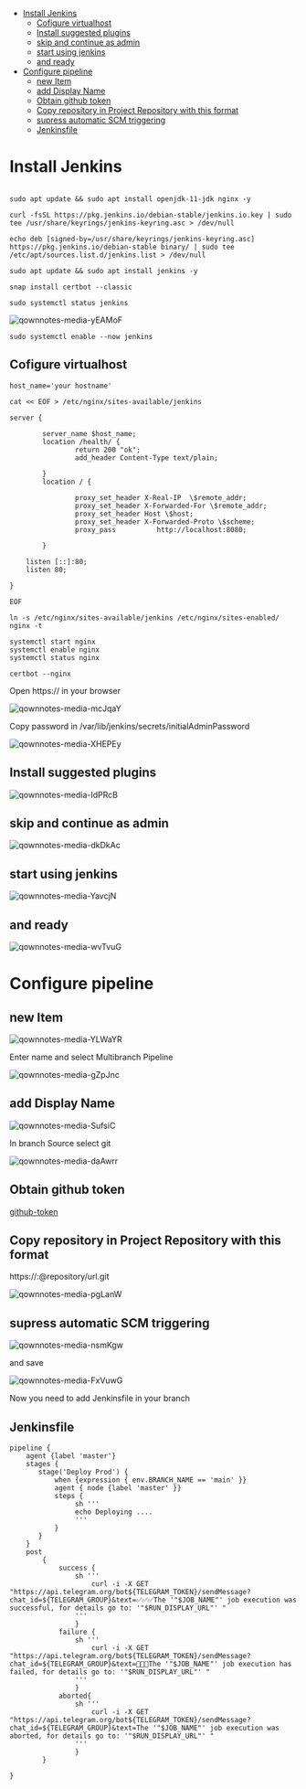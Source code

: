 - [Install Jenkins](#install-jenkins)
  - [Cofigure virtualhost](#cofigure-virtualhost)
  - [Install suggested plugins](#install-suggested-plugins)
  - [skip and continue as admin](#skip-and-continue-as-admin)
  - [start using jenkins](#start-using-jenkins)
  - [and ready](#and-ready)
- [Configure pipeline](#configure-pipeline)
  - [new Item](#new-item)
  - [add Display Name](#add-display-name)
  - [Obtain github token](#obtain-github-token)
  - [Copy repository in Project Repository with this format](#copy-repository-in-project-repository-with-this-format)
  - [supress automatic SCM triggering](#supress-automatic-scm-triggering)
  - [Jenkinsfile](#jenkinsfile)

# Install Jenkins
```

sudo apt update && sudo apt install openjdk-11-jdk nginx -y

curl -fsSL https://pkg.jenkins.io/debian-stable/jenkins.io.key | sudo tee /usr/share/keyrings/jenkins-keyring.asc > /dev/null

echo deb [signed-by=/usr/share/keyrings/jenkins-keyring.asc] https://pkg.jenkins.io/debian-stable binary/ | sudo tee /etc/apt/sources.list.d/jenkins.list > /dev/null

sudo apt update && sudo apt install jenkins -y

snap install certbot --classic

sudo systemctl status jenkins

```
![qownnotes-media-yEAMoF](../../media/qownnotes-media-yEAMoF.png)

`sudo systemctl enable --now jenkins`


## Cofigure virtualhost
```
host_name='your hostname'

cat << EOF > /etc/nginx/sites-available/jenkins

server {

        server_name $host_name;
        location /health/ {
                return 200 "ok";
                add_header Content-Type text/plain;

        }
        location / {

                proxy_set_header X-Real-IP  \$remote_addr;
                proxy_set_header X-Forwarded-For \$remote_addr;
                proxy_set_header Host \$host;
                proxy_set_header X-Forwarded-Proto \$scheme;
                proxy_pass          http://localhost:8080;

        }

    listen [::]:80;
    listen 80;

}

EOF
```

```
ln -s /etc/nginx/sites-available/jenkins /etc/nginx/sites-enabled/
nginx -t

systemctl start nginx
systemctl enable nginx
systemctl status nginx

certbot --nginx
```

Open https://<your hostname> in your browser

![qownnotes-media-mcJqaY](../../media/qownnotes-media-mcJqaY.png)

Copy password in /var/lib/jenkins/secrets/initialAdminPassword

![qownnotes-media-XHEPEy](../../media/qownnotes-media-XHEPEy.png)

## Install suggested plugins
![qownnotes-media-IdPRcB](../../media/qownnotes-media-IdPRcB.png)

## skip and continue as admin

![qownnotes-media-dkDkAc](../../media/qownnotes-media-dkDkAc.png)

## start using jenkins

![qownnotes-media-YavcjN](../../media/qownnotes-media-YavcjN.png)

## and ready

![qownnotes-media-wvTvuG](../../media/qownnotes-media-wvTvuG.png)


# Configure pipeline

## new Item

![qownnotes-media-YLWaYR](../../media/qownnotes-media-YLWaYR.png)

Enter name and select Multibranch Pipeline

![qownnotes-media-gZpJnc](../../media/qownnotes-media-gZpJnc.png)

## add Display Name

![qownnotes-media-SufsiC](../../media/qownnotes-media-SufsiC.png)

In branch Source select git

![qownnotes-media-daAwrr](../../media/qownnotes-media-daAwrr.png)


## Obtain github token

[github-token](github-token.md)

## Copy repository in Project Repository with this format

https://<user>:<token>@repository/url.git

![qownnotes-media-pgLanW](../../media/qownnotes-media-pgLanW.png)

## supress automatic SCM triggering

![qownnotes-media-nsmKgw](../../media/qownnotes-media-nsmKgw.png)

and save

![qownnotes-media-FxVuwG](../../media/qownnotes-media-FxVuwG.png)

Now you need to add Jenkinsfile in your branch

## Jenkinsfile

```
pipeline {
    agent {label 'master'}
	stages {
       stage('Deploy Prod') {
           when {expression { env.BRANCH_NAME == 'main' }}
           agent { node {label 'master' }}
           steps {
                sh '''
                echo Deploying ....
                '''
           }
       }
    }
	post
	    {
            success {
                sh '''
                    curl -i -X GET "https://api.telegram.org/bot${TELEGRAM_TOKEN}/sendMessage?chat_id=${TELEGRAM_GROUP}&text=✅✅✅The '"$JOB_NAME"' job execution was successful, for details go to: '"$RUN_DISPLAY_URL"' "
                '''
                }
            failure {
                sh '''
                    curl -i -X GET "https://api.telegram.org/bot${TELEGRAM_TOKEN}/sendMessage?chat_id=${TELEGRAM_GROUP}&text=🚨🚨🚨The '"$JOB_NAME"' job execution has failed, for details go to: '"$RUN_DISPLAY_URL"' "
                '''
                }
            aborted{
                sh '''
                    curl -i -X GET "https://api.telegram.org/bot${TELEGRAM_TOKEN}/sendMessage?chat_id=${TELEGRAM_GROUP}&text=The '"$JOB_NAME"' job execution was aborted, for details go to: '"$RUN_DISPLAY_URL"' "
                '''
                }
        }

}
```

